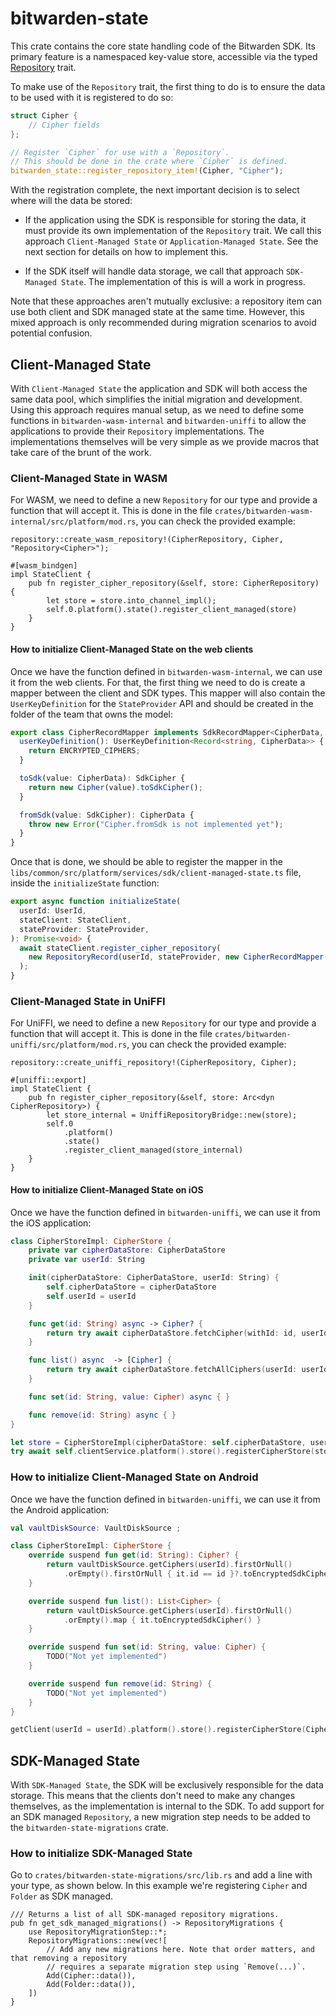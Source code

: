 # bitwarden-state

This crate contains the core state handling code of the Bitwarden SDK. Its primary feature is a
namespaced key-value store, accessible via the typed [Repository](crate::repository::Repository)
trait.

To make use of the `Repository` trait, the first thing to do is to ensure the data to be used with
it is registered to do so:

```rust
struct Cipher {
    // Cipher fields
};

// Register `Cipher` for use with a `Repository`.
// This should be done in the crate where `Cipher` is defined.
bitwarden_state::register_repository_item!(Cipher, "Cipher");
```

With the registration complete, the next important decision is to select where will the data be
stored:

- If the application using the SDK is responsible for storing the data, it must provide its own
  implementation of the `Repository` trait. We call this approach `Client-Managed State` or
  `Application-Managed State`. See the next section for details on how to implement this.

- If the SDK itself will handle data storage, we call that approach `SDK-Managed State`. The
  implementation of this is will a work in progress.

Note that these approaches aren't mutually exclusive: a repository item can use both client and SDK
managed state at the same time. However, this mixed approach is only recommended during migration
scenarios to avoid potential confusion.

## Client-Managed State

With `Client-Managed State` the application and SDK will both access the same data pool, which
simplifies the initial migration and development. Using this approach requires manual setup, as we
need to define some functions in `bitwarden-wasm-internal` and `bitwarden-uniffi` to allow the
applications to provide their `Repository` implementations. The implementations themselves will be
very simple as we provide macros that take care of the brunt of the work.

### Client-Managed State in WASM

For WASM, we need to define a new `Repository` for our type and provide a function that will accept
it. This is done in the file `crates/bitwarden-wasm-internal/src/platform/mod.rs`, you can check the
provided example:

```rust,ignore
repository::create_wasm_repository!(CipherRepository, Cipher, "Repository<Cipher>");

#[wasm_bindgen]
impl StateClient {
    pub fn register_cipher_repository(&self, store: CipherRepository) {
        let store = store.into_channel_impl();
        self.0.platform().state().register_client_managed(store)
    }
}
```

#### How to initialize Client-Managed State on the web clients

Once we have the function defined in `bitwarden-wasm-internal`, we can use it from the web clients.
For that, the first thing we need to do is create a mapper between the client and SDK types. This
mapper will also contain the `UserKeyDefinition` for the `StateProvider` API and should be created
in the folder of the team that owns the model:

```typescript
export class CipherRecordMapper implements SdkRecordMapper<CipherData, SdkCipher> {
  userKeyDefinition(): UserKeyDefinition<Record<string, CipherData>> {
    return ENCRYPTED_CIPHERS;
  }

  toSdk(value: CipherData): SdkCipher {
    return new Cipher(value).toSdkCipher();
  }

  fromSdk(value: SdkCipher): CipherData {
    throw new Error("Cipher.fromSdk is not implemented yet");
  }
}
```

Once that is done, we should be able to register the mapper in the
`libs/common/src/platform/services/sdk/client-managed-state.ts` file, inside the `initializeState`
function:

```typescript
export async function initializeState(
  userId: UserId,
  stateClient: StateClient,
  stateProvider: StateProvider,
): Promise<void> {
  await stateClient.register_cipher_repository(
    new RepositoryRecord(userId, stateProvider, new CipherRecordMapper()),
  );
}
```

### Client-Managed State in UniFFI

For UniFFI, we need to define a new `Repository` for our type and provide a function that will
accept it. This is done in the file `crates/bitwarden-uniffi/src/platform/mod.rs`, you can check the
provided example:

```rust,ignore
repository::create_uniffi_repository!(CipherRepository, Cipher);

#[uniffi::export]
impl StateClient {
    pub fn register_cipher_repository(&self, store: Arc<dyn CipherRepository>) {
        let store_internal = UniffiRepositoryBridge::new(store);
        self.0
            .platform()
            .state()
            .register_client_managed(store_internal)
    }
}
```

#### How to initialize Client-Managed State on iOS

Once we have the function defined in `bitwarden-uniffi`, we can use it from the iOS application:

```swift
class CipherStoreImpl: CipherStore {
    private var cipherDataStore: CipherDataStore
    private var userId: String

    init(cipherDataStore: CipherDataStore, userId: String) {
        self.cipherDataStore = cipherDataStore
        self.userId = userId
    }

    func get(id: String) async -> Cipher? {
        return try await cipherDataStore.fetchCipher(withId: id, userId: userId)
    }

    func list() async  -> [Cipher] {
        return try await cipherDataStore.fetchAllCiphers(userId: userId)
    }

    func set(id: String, value: Cipher) async { }

    func remove(id: String) async { }
}

let store = CipherStoreImpl(cipherDataStore: self.cipherDataStore, userId: userId);
try await self.clientService.platform().store().registerCipherStore(store: store);
```

### How to initialize Client-Managed State on Android

Once we have the function defined in `bitwarden-uniffi`, we can use it from the Android application:

```kotlin
val vaultDiskSource: VaultDiskSource ;

class CipherStoreImpl: CipherStore {
    override suspend fun get(id: String): Cipher? {
        return vaultDiskSource.getCiphers(userId).firstOrNull()
            .orEmpty().firstOrNull { it.id == id }?.toEncryptedSdkCipher()
    }

    override suspend fun list(): List<Cipher> {
        return vaultDiskSource.getCiphers(userId).firstOrNull()
            .orEmpty().map { it.toEncryptedSdkCipher() }
    }

    override suspend fun set(id: String, value: Cipher) {
        TODO("Not yet implemented")
    }

    override suspend fun remove(id: String) {
        TODO("Not yet implemented")
    }
}

getClient(userId = userId).platform().store().registerCipherStore(CipherStoreImpl());
```

## SDK-Managed State

With `SDK-Managed State`, the SDK will be exclusively responsible for the data storage. This means
that the clients don't need to make any changes themselves, as the implementation is internal to the
SDK. To add support for an SDK managed `Repository`, a new migration step needs to be added to the
`bitwarden-state-migrations` crate.

### How to initialize SDK-Managed State

Go to `crates/bitwarden-state-migrations/src/lib.rs` and add a line with your type, as shown below.
In this example we're registering `Cipher` and `Folder` as SDK managed.

```rust,ignore
/// Returns a list of all SDK-managed repository migrations.
pub fn get_sdk_managed_migrations() -> RepositoryMigrations {
    use RepositoryMigrationStep::*;
    RepositoryMigrations::new(vec![
        // Add any new migrations here. Note that order matters, and that removing a repository
        // requires a separate migration step using `Remove(...)`.
        Add(Cipher::data()),
        Add(Folder::data()),
    ])
}
```

